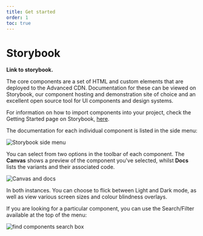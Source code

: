 ```yaml
---
title: Get started
order: 1
toc: true
---
```

# Storybook

**Link to storybook.**

The core components are a set of HTML and custom elements that are deployed to the Advanced CDN. Documentation for these can be viewed on Storybook, our component hosting and demonstration site of choice and an excellent open source tool for UI components and design systems.

For information on how to import components into your project, check the Getting Started page on Storybook, [here](https://refactored-telegram-b90726d9.pages.github.io/dev/components/?path=/docs/getting-started-introduction--page).

The documentation for each individual component is listed in the side menu:

![Storybook side menu](/assets/img/capture.png "Storybook side menu")

You can select from two options in the toolbar of each component. The **Canvas** shows a preview of the component you've selected, whilst **Docs** lists the variants and their associated code.

![Canvas and docs ](/assets/img/capture2.png "Canvas and docs")

In both instances. You can choose to flick between Light and Dark mode, as well as view various screen sizes and colour blindness overlays.

If you are looking for a particular component, you can use the Search/Filter available at the top of the menu:

![find components search box](/assets/img/capture3.png "find components")